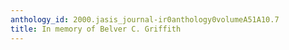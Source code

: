 ```yaml
---
anthology_id: 2000.jasis_journal-ir0anthology0volumeA51A10.7
title: In memory of Belver C. Griffith
---
```

